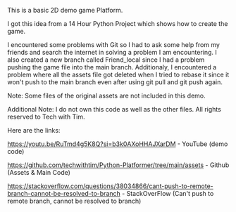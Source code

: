 This is a basic 2D demo game Platform.

I got this idea from a 14 Hour Python Project which shows how to create the game.

I encountered some problems with Git so I had to ask some help from my friends and search the internet in solving a problem I am encountering.
I also created a new branch called Friend_local since I had a problem pushing the game file into the main branch.
Additionaly, I encountered a problem where all the assets file got deleted when I tried to rebase it since it won't push to the main branch even after using git pull and git push again.

Note: Some files of the original assets are not included in this demo. 

Additional Note: I do not own this code as well as the other files. All rights reserved to Tech with Tim.

Here are the links:

https://youtu.be/RuTmd4g5K8Q?si=b3k0AXoHHAJXarDM - YouTube (demo code)

https://github.com/techwithtim/Python-Platformer/tree/main/assets - Github (Assets & Main Code)

https://stackoverflow.com/questions/38034866/cant-push-to-remote-branch-cannot-be-resolved-to-branch - StackOverFlow (Can't push to remote branch, cannot be resolved to branch)
